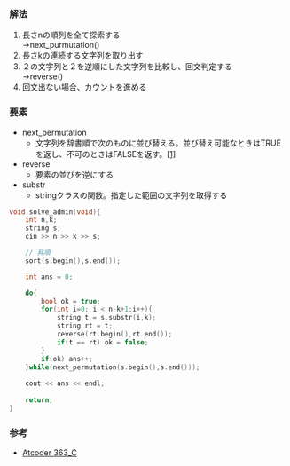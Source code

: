### 解法
1. 長さnの順列を全て探索する  
   →next_purmutation()
2. 長さkの連続する文字列を取り出す
3. ２の文字列と２を逆順にした文字列を比較し、回文判定する  
    →reverse()
4. 回文出ない場合、カウントを進める

### 要素
- next_permutation
  - 文字列を辞書順で次のものに並び替える。並び替え可能なときはTRUEを返し、不可のときはFALSEを返す。[[1]](https://qiita.com/Nikkely/items/0ddca51b3c0e60afbaab)
- reverse
  - 要素の並びを逆にする
- substr
  - stringクラスの関数。指定した範囲の文字列を取得する

``` cpp
void solve_admin(void){
    int n,k;
    string s;
    cin >> n >> k >> s;

    // 昇順
    sort(s.begin(),s.end());

    int ans = 0;

    do{
        bool ok = true;
        for(int i=0; i < n-k+1;i++){
            string t = s.substr(i,k);
            string rt = t;
            reverse(rt.begin(),rt.end());
            if(t == rt) ok = false;
        }
        if(ok) ans++;
    }while(next_permutation(s.begin(),s.end()));
    
    cout << ans << endl;
    
    return;
}

```
### 参考
- [Atcoder 363_C](https://www.youtube.com/watch?v=v0Qwr3K88xc&t=2859s)